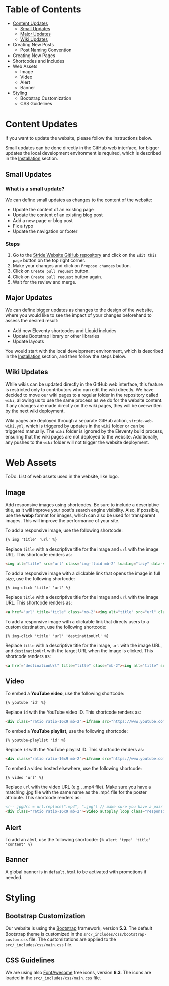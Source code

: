 # Table of Contents

- [Content Updates](#content-updates)
  - [Small Updates](#small-updates)
  - [Major Updates](#major-updates)
  - [Wiki Updates](#wiki-updates)
- Creating New Posts
  - Post Naming Convention
- Creating New Pages
- Shortcodes and Includes
- Web Assets
  - Image
  - Video
  - Alert
  - Banner
- Styling
  - Bootstrap Customization
  - CSS Guidelines

# Content Updates

If you want to update the website, please follow the instructions below.

Small updates can be done directly in the GitHub web interface, for bigger updates the local development environment is required, which is described in the [Installation](Installation) section.

## Small Updates

### What is a small update?

We can define small updates as changes to the content of the website:

- Update the content of an existing page
- Update the content of an existing blog post
- Add a new page or blog post
- Fix a typo
- Update the navigation or footer

### Steps

1. Go to the [Stride Website GitHub repository](https://github.com/VaclavElias/stride-website-next) and click on the `Edit this page` button on the top right corner.
1. Make your changes and click on `Propose changes` button.
1. Click on `Create pull request` button.
1. Click on `Create pull request` button again.
1. Wait for the review and merge.

## Major Updates

We can define bigger updates as changes to the design of the website, where you would like to see the impact of your changes beforehand to assess the desired result:

- Add new Eleventy shortcodes and Liquid includes
- Update Bootstrap library or other libraries
- Update layouts

You would start with the local development environment, which is described in the [Installation](Installation) section, and then follow the steps below.

## Wiki Updates

While wikis can be updated directly in the GitHub web interface, this feature is restricted only to contributors who can edit the wiki directly. We have decided to move our wiki pages to a regular folder in the repository called `wiki`, allowing us to use the same process as we do for the website content. If any changes are made directly on the wiki pages, they will be overwritten by the next wiki deployment.

Wiki pages are deployed through a separate GitHub action, `stride-web-wiki.yml`, which is triggered by updates in the `wiki` folder or can be triggered manually. The `wiki` folder is ignored by the Eleventy build process, ensuring that the wiki pages are not deployed to the website. Additionally, any pushes to the `wiki` folder will not trigger the website deployment.

# Web Assets

ToDo: List of web assets used in the website, like logo.

## Image

Add responsive images using shortcodes. Be sure to include a descriptive title, as it will improve your post's search engine visibility. Also, if possible, use the **webp** format for images, which can also be used for transparent images. This will improve the performance of your site.

To add a responsive image, use the following shortcode:

`{% img 'title' 'url' %}`

Replace `title` with a descriptive title for the image and `url` with the image URL. This shortcode renders as:

```html
<img alt="title" src="url" class="img-fluid mb-2" loading="lazy" data-src="url">
```

To add a responsive image with a clickable link that opens the image in full size, use the following shortcode:

`{% img-click 'title' 'url' %}`

Replace `title` with a descriptive title for the image and `url` with the image URL. This shortcode renders as:

```html
<a href="url" title="title" class="mb-2"><img alt="title" src="url" class="img-fluid" loading="lazy" data-src="url"></a>
```

To add a responsive image with a clickable link that directs users to a custom destination, use the following shortcode:

`{% img-click 'title' 'url' 'destinationUrl' %}`

Replace `title` with a descriptive title for the image, `url` with the image URL, and `destinationUrl` with the target URL when the image is clicked. This shortcode renders as:

```html
<a href="destinationUrl" title="title" class="mb-2"><img alt="title" src="url" class="img-fluid" loading="lazy" data-src="url"></a>
```

## Video

To embed a **YouTube video**, use the following shortcode:

`{% youtube 'id' %}`

Replace `id` with the YouTube video ID. This shortcode renders as:

```html
<div class="ratio ratio-16x9 mb-2"><iframe src="https://www.youtube.com/embed/id" title="YouTube video" allowfullscreen></iframe></div>
```

To embed a **YouTube playlist**, use the following shortcode:

`{% youtube-playlist 'id' %}`

Replace `id` with the YouTube playlist ID. This shortcode renders as:

```html
<div class="ratio ratio-16x9 mb-2"><iframe src="https://www.youtube.com/embed/videoseries?list=id" title="YouTube video" allowfullscreen></iframe></div>
```

To embed a video hosted elsewhere, use the following shortcode:

`{% video 'url' %}`

Replace `url` with the video URL (e.g., .mp4 file). Make sure you have a matching .jpg file with the same name as the .mp4 file for the poster attribute. This shortcode renders as:

```html
<!-- jpgUrl = url.replace(".mp4", ".jpg") // make sure you have a pair .mp4 and .jpg -->
<div class="ratio ratio-16x9 mb-2"><video autoplay loop class="responsive-video" poster="jpgUrl"><source src="url" type="video/mp4"></video></div>
```

## Alert

To add an alert, use the following shortcode:
`{% alert 'type' 'title' 'content' %}`

## Banner

A global banner is in `default.html` to be activated with promotions if needed.

# Styling

## Bootstrap Customization

Our website is using the [Bootstrap](https://getbootstrap.com/) framework, version **5.3**. The default Bootstrap theme is customized in the `src/_includes/css/bootstrap-custom.css` file. The customizations are applied to the `src/_includes/css/main.css` file.

## CSS Guidelines

We are using also [FontAwesome](https://fontawesome.com/) free icons, version **6.3**. The icons are loaded in the `src/_includes/css/main.css` file.